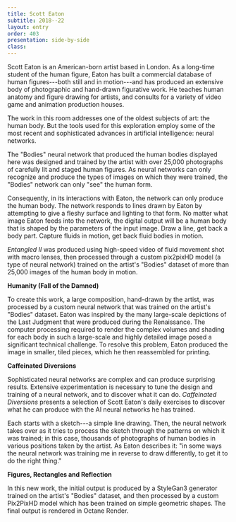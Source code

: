 ```yaml
---
title: Scott Eaton
subtitle: 2018--22
layout: entry
order: 403
presentation: side-by-side
class: 
---
```


Scott Eaton is an American-born artist based in London. As a long-time student of the human figure, Eaton has built a commercial database of human figures---both still and in motion---and has produced an extensive body of photographic and hand-drawn figurative work. He teaches human anatomy and figure drawing for artists, and consults for a variety of video game and animation production houses.

The work in this room addresses one of the oldest subjects of art: the human body. But the tools used for this exploration employ some of the most recent and sophisticated advances in artificial intelligence: neural networks.

The "Bodies" neural network that produced the human bodies displayed here was designed and trained by the artist with over 25,000 photographs of carefully lit and staged human figures. As neural networks can only recognize and produce the types of images on which they were trained, the "Bodies" network can only "see" the human form.

Consequently, in its interactions with Eaton, the network can only produce the human body. The network responds to lines drawn by Eaton by attempting to give a fleshy surface and lighting to that form. No matter what image Eaton feeds into the network, the digital output will be a human body that is shaped by the parameters of the input image. Draw a line, get back a body part. Capture fluids in motion, get back fluid bodies in motion.

*Entangled II* was produced using high-speed video of fluid movement shot with macro lenses, then processed through a custom pix2pixHD model (a type of neural network) trained on the artist's "Bodies" dataset of more than 25,000 images of the human body in motion.

**Humanity (Fall of the Damned)**

To create this work, a large composition, hand-drawn by the artist, was processed by a custom neural network that was trained on the artist's "Bodies" dataset. Eaton was inspired by the many large-scale depictions of the Last Judgment that were produced during the Renaissance. The computer processing required to render the complex volumes and shading for each body in such a large-scale and highly detailed image posed a significant technical challenge. To resolve this problem, Eaton produced the image in smaller, tiled pieces, which he then reassembled for printing.

**Caffeinated Diversions**

Sophisticated neural networks are complex and can produce surprising results. Extensive experimentation is necessary to tune the design and training of a neural network, and to discover what it can do. *Caffeinated Diversions* presents a selection of Scott Eaton's daily exercises to discover what he can produce with the AI neural networks he has trained.

Each starts with a sketch---a simple line drawing. Then, the neural network takes over as it tries to process the sketch through the patterns on which it was trained; in this case, thousands of photographs of human bodies in various positions taken by the artist. As Eaton describes it: "in some ways the neural network was training me in reverse to draw differently, to get it to do the right thing."

**Figures, Rectangles and Reflection**

In this new work, the initial output is produced by a StyleGan3 generator trained on the artist's "Bodies" dataset, and then processed by a custom Pix2PixHD model which has been trained on simple geometric shapes. The final output is rendered in Octane Render.
